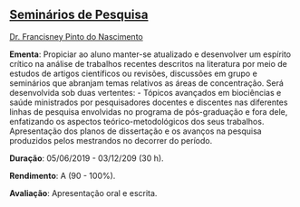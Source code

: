 

## [Seminários de Pesquisa](https://portal.unila.edu.br/mestrado/biociencias/disciplinas#section-4)

[Dr. Francisney Pinto do Nascimento](http://lattes.cnpq.br/2390942473609455) <br />

**Ementa**: Propiciar ao aluno manter-se atualizado e desenvolver um espírito crítico na análise de trabalhos recentes descritos na literatura por meio de estudos de artigos científicos ou revisões, discussões em grupo e seminários que abranjam temas relativos as áreas de concentração. Será desenvolvida sob duas vertentes: - Tópicos avançados em biociências e saúde ministrados por pesquisadores docentes e discentes nas diferentes linhas de pesquisa envolvidas no programa de pós-graduação e fora dele, enfatizando os aspectos teórico-metodológicos dos seus trabalhos. Apresentação dos planos de dissertação e os avanços na pesquisa produzidos pelos mestrandos no decorrer do período. <br />

**Duração**: 05/06/2019 - 03/12/209 (30 h). <br />

**Rendimento**: A (90 - 100%). <br />

**Avaliação**: Apresentação oral e escrita. <br />
